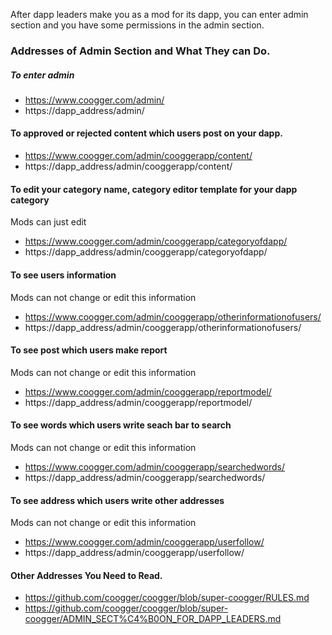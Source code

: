 After dapp leaders make you as a mod for its dapp, you can enter admin section and
you have some permissions in the admin section.

### Addresses of Admin Section and What They can Do.
##### To enter admin
- https://www.coogger.com/admin/
- https://dapp_address/admin/

#### To approved or rejected content which users post on your dapp.
- https://www.coogger.com/admin/cooggerapp/content/
- https://dapp_address/admin/cooggerapp/content/

#### To edit your category name, category editor template for your dapp category
Mods can just edit

- https://www.coogger.com/admin/cooggerapp/categoryofdapp/
- https://dapp_address/admin/cooggerapp/categoryofdapp/

#### To see users information
Mods can not change or edit this information

- https://www.coogger.com/admin/cooggerapp/otherinformationofusers/
- https://dapp_address/admin/cooggerapp/otherinformationofusers/

#### To see post which users make report
Mods can not change or edit this information

- https://www.coogger.com/admin/cooggerapp/reportmodel/
- https://dapp_address/admin/cooggerapp/reportmodel/

#### To see words which users write seach bar to search
Mods can not change or edit this information

- https://www.coogger.com/admin/cooggerapp/searchedwords/
- https://dapp_address/admin/cooggerapp/searchedwords/

#### To see address which users write other addresses
Mods can not change or edit this information

- https://www.coogger.com/admin/cooggerapp/userfollow/
- https://dapp_address/admin/cooggerapp/userfollow/

#### Other Addresses You Need to Read.
- https://github.com/coogger/coogger/blob/super-coogger/RULES.md
- https://github.com/coogger/coogger/blob/super-coogger/ADMIN_SECT%C4%B0ON_FOR_DAPP_LEADERS.md

